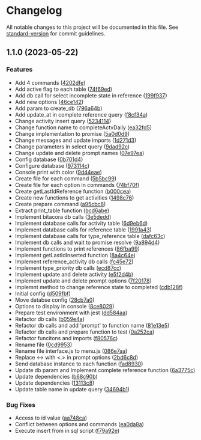 # Changelog

All notable changes to this project will be documented in this file. See [standard-version](https://github.com/conventional-changelog/standard-version) for commit guidelines.

## 1.1.0 (2023-05-22)


### Features

* Add 4 commands ([4202dfe](https://github.com/EDGUS1/task-cli/commit/4202dfe22e0d71664c0ef54c9bce15b921fefea6))
* Add active flag to each table ([74f69ed](https://github.com/EDGUS1/task-cli/commit/74f69ed31cd63acb6eaff5695891c63ff0de8bad))
* Add db call for select incomplete state in reference ([199f937](https://github.com/EDGUS1/task-cli/commit/199f937a588b3f55d1787453f7d39ec7163cda36))
* Add new options ([46ce142](https://github.com/EDGUS1/task-cli/commit/46ce1427c9090413a01541e1049b74af72b2f7e6))
* Add param to create_db ([796a64b](https://github.com/EDGUS1/task-cli/commit/796a64b321de16275753c0ea3ae7264b597fa147))
* Add update_at in complete reference query ([f8cf34a](https://github.com/EDGUS1/task-cli/commit/f8cf34a0ce6ba76fff11e8bb845a8817b2bd35ea))
* Change activity insert query ([5234114](https://github.com/EDGUS1/task-cli/commit/523411466d60d7c58c76a239ca7d5dddef34f9d4))
* Change function name to completeActvDaily ([ea32fd5](https://github.com/EDGUS1/task-cli/commit/ea32fd52d54462f5e6a190752245119e6ba5e746))
* Change implementation to promise ([5a0d0d9](https://github.com/EDGUS1/task-cli/commit/5a0d0d9bbe4f66012ab070437f439e0f49e8e073))
* Change messages and update imports ([1d271d3](https://github.com/EDGUS1/task-cli/commit/1d271d31d712dedc38cb1ad1b25a5dd61f87417c))
* Change parameters in select query ([9dad92c](https://github.com/EDGUS1/task-cli/commit/9dad92cfb58957b16a7acc96125dbb85cb13311c))
* Change update and delete prompt names ([07e97ea](https://github.com/EDGUS1/task-cli/commit/07e97ea2864ba6a7aea07059c606f9b8689cb120))
* Config database ([0b701d4](https://github.com/EDGUS1/task-cli/commit/0b701d46950431442c583d2d150e851bdbcf013b))
* Configure database ([973114c](https://github.com/EDGUS1/task-cli/commit/973114cd704c74497d593284d5eb9e038c38b41f))
* Console print with color ([9d44eae](https://github.com/EDGUS1/task-cli/commit/9d44eae4d528cb262cd4c09ca3f1f4c778ba53f4))
* Create file for each command ([5b5bc99](https://github.com/EDGUS1/task-cli/commit/5b5bc9938f438b8be45a1f4e7a4534c4169bd729))
* Create file for each option in commands ([74bf70f](https://github.com/EDGUS1/task-cli/commit/74bf70fe2f0bd9c423982b758edc3b8ce333f166))
* Create getLastIdReference function ([b000cea](https://github.com/EDGUS1/task-cli/commit/b000ceafcd2f15dcc05e656a6f709708e130d8c2))
* Create new functions to get activities ([1498c76](https://github.com/EDGUS1/task-cli/commit/1498c767d673fb8c1062a84aaa04f8e74aff603d))
* Create prepare command ([a95cbc6](https://github.com/EDGUS1/task-cli/commit/a95cbc6b85e1eb72e7b50d815286d6b7a447ac39))
* Extract print_table function ([bcd6abe](https://github.com/EDGUS1/task-cli/commit/bcd6abe5eb6fb8d286ec5e2bebc59ead8c513e3e))
* Implement bitacora db calls ([3e5dedd](https://github.com/EDGUS1/task-cli/commit/3e5dedd5987114e5c44de662b35658d48ab32d0d))
* Implement database calls for activity table ([6d9eb6d](https://github.com/EDGUS1/task-cli/commit/6d9eb6d29561e46b9979bf8d3ed341d6ba7b6ce6))
* Implement database calls for reference table ([1991a43](https://github.com/EDGUS1/task-cli/commit/1991a43de58179e9752ca4ba1a0c4c58c5a48a14))
* Implement database calls for type_reference table ([dafc63c](https://github.com/EDGUS1/task-cli/commit/dafc63c403347ea85d823a745e1b2aa9e820e563))
* Implement db calls and wait to promise resolve ([9a894d4](https://github.com/EDGUS1/task-cli/commit/9a894d490e251e8608c4b90b2daf9f6ed3856252))
* Implement functions to print references ([86fba99](https://github.com/EDGUS1/task-cli/commit/86fba992c936073d54e231cc0ead74b361d31257))
* Implement getLastIdInserted function ([8a4c64e](https://github.com/EDGUS1/task-cli/commit/8a4c64e1a20bc73d72f1730624da98c83c353756))
* Implement reference_activity db calls ([fc45e72](https://github.com/EDGUS1/task-cli/commit/fc45e72fe38d88ad0891c30c4c972ac48abf2cf8))
* Implement type_priority db calls ([ecd87cc](https://github.com/EDGUS1/task-cli/commit/ecd87cc21ea8b47256f4b3bea3fa275625441fed))
* Implement update and delete activity ([e5f2d4b](https://github.com/EDGUS1/task-cli/commit/e5f2d4bd36a7cbc9d07e66510a1a28909f1e2a86))
* Implement update and delete prompt options ([7f20178](https://github.com/EDGUS1/task-cli/commit/7f20178a86c7e9318373c43d2dffd47a8384fcfd))
* Implemnt method to change reference state to completed ([cdb128f](https://github.com/EDGUS1/task-cli/commit/cdb128ff388fc1157cfdef91fbc2e8f63896d4ad))
* Initial config ([d509fbf](https://github.com/EDGUS1/task-cli/commit/d509fbf6a24fa75adb2f97446d9b6995aaca8d9c))
* Move databse config ([28cb7a0](https://github.com/EDGUS1/task-cli/commit/28cb7a080a8edf35fbb28b167883e069998c5653))
* Options to display in console ([8ce8029](https://github.com/EDGUS1/task-cli/commit/8ce8029b670148247746c5b26bdb9974cdbdceaa))
* Prepare test environment with jest ([dd584aa](https://github.com/EDGUS1/task-cli/commit/dd584aaf277dbcb7802d625551f644cda75295cb))
* Refactor db calls ([b059e4a](https://github.com/EDGUS1/task-cli/commit/b059e4a22a9a888f2334d5b6aedb99bdbae91723))
* Refactor db calls and add 'prompt' to function name ([81e13e5](https://github.com/EDGUS1/task-cli/commit/81e13e56e7a3bb1b861a1fcd2b75c821cd864c2e))
* Refactor db calls and prepare function to test ([0a252ca](https://github.com/EDGUS1/task-cli/commit/0a252cab38e3e3e801e3b6a7367be4a60b08732c))
* Refactor funcitons and imports ([f80576c](https://github.com/EDGUS1/task-cli/commit/f80576c0f240fab9ba3ace06aa55bd0a6a36d847))
* Rename file ([0cd9953](https://github.com/EDGUS1/task-cli/commit/0cd9953754dad24a9dc8ab49be499498be688fe7))
* Rename file interface.js to menu.js ([086e7aa](https://github.com/EDGUS1/task-cli/commit/086e7aa4195003fb209b0b0c2135301478a67274))
* Replace <-> with <.> in prompt options ([2bd6c8d](https://github.com/EDGUS1/task-cli/commit/2bd6c8d667028e18a767cbfdbd8a8aed3f1b3170))
* Send database instance to each function ([fad8930](https://github.com/EDGUS1/task-cli/commit/fad89305e745148b3148f5ca1605f5049548858c))
* Update db param and Implement complete reference function ([6a3775c](https://github.com/EDGUS1/task-cli/commit/6a3775c834abdb8e6ed1b493b43ca2210b805eb7))
* Update dependencies ([b68c90b](https://github.com/EDGUS1/task-cli/commit/b68c90b0d47b1f02b2b89035978b45d4cb322e1b))
* Update dependencies ([13113c8](https://github.com/EDGUS1/task-cli/commit/13113c81dc62faefd772bd4dd64572524dc9c913))
* Update table name in update query ([34694b1](https://github.com/EDGUS1/task-cli/commit/34694b19f58fca85c59f89901645e0f96fc11bf5))


### Bug Fixes

* Access to id value ([aa748ca](https://github.com/EDGUS1/task-cli/commit/aa748ca0c3971e14e933a7f3dc24cc805a963ef0))
* Conflict between options and commands ([ea0da8a](https://github.com/EDGUS1/task-cli/commit/ea0da8a06465bb1ef5218b985097cf7080309167))
* Execute insert from in sql script ([f79a92e](https://github.com/EDGUS1/task-cli/commit/f79a92e0e550dddf8f7e20745ca5017c4f184b55))
